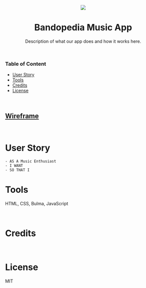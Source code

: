 <p align="center">
<img src="https://user-images.githubusercontent.com/107449948/182294997-a580d964-4fb3-4131-ac04-b04341734093.jpg" />

<h1 style="text-align:center"> 
Bandopedia Music App
</h1>

<p align="center">
Description of what our app does and how it works here.
</p>

<p>&nbsp;</p>

### Table of Content

- [User Story](#user-story)
- [Tools](#tools)
- [Credits](#credits)
- [License](#license)

<p>&nbsp;</p>

## [Wireframe](https://www.figma.com/file/AKJv6EhSlxbtuM9MjxTo0M/Untitled?node-id=0%3A1)

<p>&nbsp;</p>

# User Story

    - AS A Music Enthusiast
    - I WANT
    - SO THAT I

# Tools

HTML, CSS, Bulma, JavaScript

<p>&nbsp;</p>

# Credits

<p>&nbsp;</p>

# License

MIT
